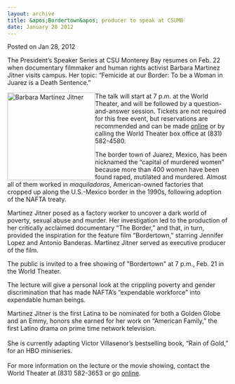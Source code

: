 ```yaml
---
layout: archive
title: &apos;Bordertown&apos; producer to speak at CSUMB
date: January 28 2012
---
```





<span class="date">Posted on Jan 28, 2012    </span>
<p>The President&#x2019;s Speaker Series at CSU Monterey Bay resumes on
Feb. 22 when documentary filmmaker and human rights activist
Barbara Martinez Jitner visits campus. Her topic: &#x201C;Femicide at our
Border: To be a Woman in Juarez is a Death Sentence.&#x201D;</p>
<p><img alt="Barbara Martinez Jitner" src="http://news.csumb.edu/sites/default/files/65/attachments/news/images/jitner-b.jpg" style="float:left; width:200px; height:200px">The talk will start
at 7 p.m. at the World Theater, and will be followed by a
question-and-answer session. Tickets are not required for this free
event, but reservations are recommended and can be made <a href="http://csumb.edu/speakers" rel="nofollow">online</a>&#xA0;or by
calling the World Theater box office at (831) 582-4580.</img></p>
<p>The border town of Juarez, Mexico, has been nicknamed the
&#x201C;capital of murdered women&#x201D; because more than 400 women have been
found raped, mutilated and murdered. Almost all of them worked in
<em>maquiladoras</em>, American-owned factories that cropped up
along the U.S.-Mexico border in the 1990s, following adoption of
the NAFTA treaty.</p>
<p>Martinez Jitner posed as a factory worker to uncover a dark
world of poverty, sexual abuse and murder. Her investigation led to
the production of her critically acclaimed documentary &#x201C;The
Border,&#x201D; and that, in turn, provided the inspiration for the
feature film &#x201C;Bordertown,&#x201D; starring Jennifer Lopez and Antonio
Banderas. Martinez Jitner served as executive producer of the
film.</p>
<p class="pullquote">The public is invited to a free showing of
&quot;Bordertown&quot; at 7 p.m., Feb. 21 in the World Theater.</p>
<p>The lecture will give a personal look at the crippling poverty
and gender discrimination that has made NAFTA&#x2019;s &#x201C;expendable
workforce&#x201D; into expendable human beings.</p>
<p>Martinez Jitner is the first Latina to be nominated for both a
Golden Globe and an Emmy, honors she earned for her work on
&#x201C;American Family,&#x201D; the first Latino drama on prime time network
television.<br>
<br>
She is currently adapting Victor Villasenor&#x2019;s bestselling book,
&#x201C;Rain of Gold,&#x201D; for an HBO miniseries.<br>
<br>
For more information on the lecture or the movie showing, contact
the World Theater at (831) 582-3653 or go&#xA0;<a href="http://csumb.edu/worldtheater" rel="nofollow">online</a>.<br>
<br>
<br>
&#xA0;</br></br></br></br></br></br></br></p>





